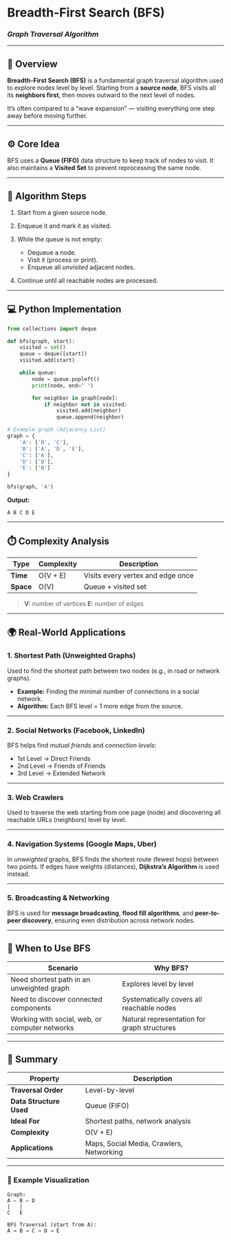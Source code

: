 # **Breadth-First Search (BFS)**

### *Graph Traversal Algorithm*

---

## 🧠 **Overview**

**Breadth-First Search (BFS)** is a fundamental graph traversal algorithm used to explore nodes level by level.
Starting from a **source node**, BFS visits all its **neighbors first**, then moves outward to the next level of nodes.

It’s often compared to a “wave expansion” — visiting everything one step away before moving further.

---

## ⚙️ **Core Idea**

BFS uses a **Queue (FIFO)** data structure to keep track of nodes to visit.
It also maintains a **Visited Set** to prevent reprocessing the same node.

---

## 🧩 **Algorithm Steps**

1. Start from a given source node.
2. Enqueue it and mark it as visited.
3. While the queue is not empty:

   * Dequeue a node.
   * Visit it (process or print).
   * Enqueue all *unvisited* adjacent nodes.
4. Continue until all reachable nodes are processed.

---

## 💻 **Python Implementation**

```python
from collections import deque

def bfs(graph, start):
    visited = set()
    queue = deque([start])
    visited.add(start)

    while queue:
        node = queue.popleft()
        print(node, end=" ")

        for neighbor in graph[node]:
            if neighbor not in visited:
                visited.add(neighbor)
                queue.append(neighbor)

# Example graph (Adjacency List)
graph = {
    'A': ['B', 'C'],
    'B': ['A', 'D', 'E'],
    'C': ['A'],
    'D': ['B'],
    'E': ['B']
}

bfs(graph, 'A')
```

**Output:**

```
A B C D E
```

---

## ⏱️ **Complexity Analysis**

| Type      | Complexity | Description                       |
| --------- | ---------- | --------------------------------- |
| **Time**  | O(V + E)   | Visits every vertex and edge once |
| **Space** | O(V)       | Queue + visited set               |

> **V:** number of vertices
> **E:** number of edges

---

## 🌍 **Real-World Applications**

### 1. **Shortest Path (Unweighted Graphs)**

Used to find the shortest path between two nodes (e.g., in road or network graphs).

* **Example:** Finding the minimal number of connections in a social network.
* **Algorithm:** Each BFS level = 1 more edge from the source.

---

### 2. **Social Networks (Facebook, LinkedIn)**

BFS helps find *mutual friends* and *connection levels*:

* 1st Level → Direct Friends
* 2nd Level → Friends of Friends
* 3rd Level → Extended Network

---

### 3. **Web Crawlers**

Used to traverse the web starting from one page (node) and discovering all reachable URLs (neighbors) level by level.

---

### 4. **Navigation Systems (Google Maps, Uber)**

In *unweighted* graphs, BFS finds the shortest route (fewest hops) between two points.
If edges have weights (distances), **Dijkstra’s Algorithm** is used instead.

---

### 5. **Broadcasting & Networking**

BFS is used for **message broadcasting**, **flood fill algorithms**, and **peer-to-peer discovery**, ensuring even distribution across network nodes.

---

## 🧭 **When to Use BFS**

| Scenario                                       | Why BFS?                                    |
| ---------------------------------------------- | ------------------------------------------- |
| Need shortest path in an unweighted graph      | Explores level by level                     |
| Need to discover connected components          | Systematically covers all reachable nodes   |
| Working with social, web, or computer networks | Natural representation for graph structures |

---

## 📘 **Summary**

| Property                | Description                              |
| ----------------------- | ---------------------------------------- |
| **Traversal Order**     | Level-by-level                           |
| **Data Structure Used** | Queue (FIFO)                             |
| **Ideal For**           | Shortest paths, network analysis         |
| **Complexity**          | O(V + E)                                 |
| **Applications**        | Maps, Social Media, Crawlers, Networking |

---

### 🧩 Example Visualization

```
Graph:
A — B — D
|   |
C   E

BFS Traversal (start from A):
A → B → C → D → E
```
